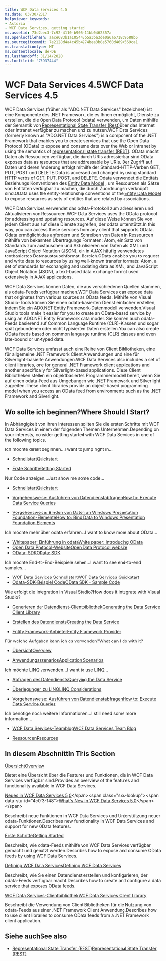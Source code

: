 ```yaml
---
title: WCF Data Services 4.5
ms.date: 03/30/2017
helpviewer_keywords:
- Astoria
- WCF Data Services, getting started
ms.assetid: 73d2bec3-7c92-4110-b905-11bb0462357a
ms.openlocfilehash: aace683b1a105445b5a3ba3de0a6a671859588b5
ms.sourcegitcommit: 7e2128d4a4c45b4274bea3b8e5760d4694569ca1
ms.translationtype: MT
ms.contentlocale: de-DE
ms.lasthandoff: 01/14/2020
ms.locfileid: "75937444"
---
```

# <a name="wcf-data-services-45"></a><span data-ttu-id="4c0f3-102">WCF Data Services 4.5</span><span class="sxs-lookup"><span data-stu-id="4c0f3-102">WCF Data Services 4.5</span></span>

<span data-ttu-id="4c0f3-103">WCF Data Services (früher als "ADO.NET Data Services" bezeichnet) ist eine Komponente des .NET Framework, die es Ihnen ermöglicht, Dienste zu erstellen, die die Open Data Protocol (odata) verwenden, um Daten mithilfe der Semantik von [Representational State Transfer (Rest)](https://www.ics.uci.edu/~fielding/pubs/dissertation/rest_arch_style.htm)über das Internet oder Intranet verfügbar zu machen und zu nutzen.</span><span class="sxs-lookup"><span data-stu-id="4c0f3-103">WCF Data Services (formerly known as "ADO.NET Data Services") is a component of the .NET Framework that enables you to create services that use the Open Data Protocol (OData) to expose and consume data over the Web or intranet by using the semantics of [representational state transfer (REST)](https://www.ics.uci.edu/~fielding/pubs/dissertation/rest_arch_style.htm).</span></span> <span data-ttu-id="4c0f3-104">OData macht Daten als Ressourcen verfügbar, die durch URIs adressierbar sind.</span><span class="sxs-lookup"><span data-stu-id="4c0f3-104">OData exposes data as resources that are addressable by URIs.</span></span> <span data-ttu-id="4c0f3-105">Der Zugriff auf Daten und deren Änderung erfolgt mithilfe der Standard-HTTP-Verben GET, PUT, POST und DELETE.</span><span class="sxs-lookup"><span data-stu-id="4c0f3-105">Data is accessed and changed by using standard HTTP verbs of GET, PUT, POST, and DELETE.</span></span> <span data-ttu-id="4c0f3-106">Odata verwendet die Entitäts Beziehungs Konventionen des [Entity Data Model](../adonet/entity-data-model.md) , um Ressourcen als Sätze von Entitäten verfügbar zu machen, die durch Zuordnungen verknüpft sind.</span><span class="sxs-lookup"><span data-stu-id="4c0f3-106">OData uses the entity-relationship conventions of the [Entity Data Model](../adonet/entity-data-model.md) to expose resources as sets of entities that are related by associations.</span></span>

<span data-ttu-id="4c0f3-107">WCF Data Services verwendet das odata-Protokoll zum adressieren und Aktualisieren von Ressourcen.</span><span class="sxs-lookup"><span data-stu-id="4c0f3-107">WCF Data Services uses the OData protocol for addressing and updating resources.</span></span> <span data-ttu-id="4c0f3-108">Auf diese Weise können Sie von jedem Client aus auf diese Dienste zugreifen, der odata unterstützt.</span><span class="sxs-lookup"><span data-stu-id="4c0f3-108">In this way, you can access these services from any client that supports OData.</span></span> <span data-ttu-id="4c0f3-109">Odata ermöglicht das anfordern und Schreiben von Daten in Ressourcen mithilfe von bekannten Übertragungs Formaten: Atom, ein Satz von Standards zum austauschen und Aktualisieren von Daten als XML und JavaScript Object Notation (JSON), ein in AJAX häufig verwendetes textbasiertes Datenaustauschformat. Bereich.</span><span class="sxs-lookup"><span data-stu-id="4c0f3-109">OData enables you to request and write data to resources by using well-known transfer formats: Atom, a set of standards for exchanging and updating data as XML, and JavaScript Object Notation (JSON), a text-based data exchange format used extensively in AJAX applications.</span></span>

<span data-ttu-id="4c0f3-110">WCF Data Services können Daten, die aus verschiedenen Quellen stammen, als odata-Feeds verfügbar machen.</span><span class="sxs-lookup"><span data-stu-id="4c0f3-110">WCF Data Services can expose data that originates from various sources as OData feeds.</span></span> <span data-ttu-id="4c0f3-111">Mithilfe von Visual Studio-Tools können Sie einen odata-basierten Dienst einfacher erstellen, indem Sie ein ADO.NET Entity Framework-Datenmodell verwenden.</span><span class="sxs-lookup"><span data-stu-id="4c0f3-111">Visual Studio tools make it easier for you to create an OData-based service by using an ADO.NET Entity Framework data model.</span></span> <span data-ttu-id="4c0f3-112">Sie können auch odata-Feeds basierend auf Common Language Runtime (CLR)-Klassen und sogar spät gebundenen oder nicht typisierten Daten erstellen.</span><span class="sxs-lookup"><span data-stu-id="4c0f3-112">You can also create OData feeds based on common language runtime (CLR) classes and even late-bound or un-typed data.</span></span>

<span data-ttu-id="4c0f3-113">WCF Data Services umfasst auch eine Reihe von Client Bibliotheken, eine für allgemeine .NET Framework Client Anwendungen und eine für Silverlight-basierte Anwendungen.</span><span class="sxs-lookup"><span data-stu-id="4c0f3-113">WCF Data Services also includes a set of client libraries, one for general .NET Framework client applications and another specifically for Silverlight-based applications.</span></span> <span data-ttu-id="4c0f3-114">Diese Client Bibliotheken stellen ein objektbasiertes Programmiermodell bereit, wenn Sie auf einen odata-Feed aus Umgebungen wie .NET Framework und Silverlight zugreifen.</span><span class="sxs-lookup"><span data-stu-id="4c0f3-114">These client libraries provide an object-based programming model when you access an OData feed from environments such as the .NET Framework and Silverlight.</span></span>

## <a name="where-should-i-start"></a><span data-ttu-id="4c0f3-115">Wo sollte ich beginnen?</span><span class="sxs-lookup"><span data-stu-id="4c0f3-115">Where Should I Start?</span></span>

<span data-ttu-id="4c0f3-116">In Abhängigkeit von ihren Interessen sollten Sie die ersten Schritte mit WCF Data Services in einem der folgenden Themen Unternehmen.</span><span class="sxs-lookup"><span data-stu-id="4c0f3-116">Depending on your interests, consider getting started with WCF Data Services in one of the following topics.</span></span>

<span data-ttu-id="4c0f3-117">Ich möchte direkt beginnen…</span><span class="sxs-lookup"><span data-stu-id="4c0f3-117">I want to jump right in...</span></span>

- [<span data-ttu-id="4c0f3-118">Schnellstart</span><span class="sxs-lookup"><span data-stu-id="4c0f3-118">Quickstart</span></span>](quickstart-wcf-data-services.md)

- [<span data-ttu-id="4c0f3-119">Erste Schritte</span><span class="sxs-lookup"><span data-stu-id="4c0f3-119">Getting Started</span></span>](getting-started-with-wcf-data-services.md)

<span data-ttu-id="4c0f3-120">Nur Code anzeigen...</span><span class="sxs-lookup"><span data-stu-id="4c0f3-120">Just show me some code...</span></span>

- [<span data-ttu-id="4c0f3-121">Schnellstart</span><span class="sxs-lookup"><span data-stu-id="4c0f3-121">Quickstart</span></span>](quickstart-wcf-data-services.md)

- [<span data-ttu-id="4c0f3-122">Vorgehensweise: Ausführen von Datendienstabfragen</span><span class="sxs-lookup"><span data-stu-id="4c0f3-122">How to: Execute Data Service Queries</span></span>](how-to-execute-data-service-queries-wcf-data-services.md)

- [<span data-ttu-id="4c0f3-123">Vorgehensweise: Binden von Daten an Windows Presentation Foundation-Elemente</span><span class="sxs-lookup"><span data-stu-id="4c0f3-123">How to: Bind Data to Windows Presentation Foundation Elements</span></span>](bind-data-to-wpf-elements-wcf-data-services.md)

<span data-ttu-id="4c0f3-124">Ich möchte mehr über odata erfahren...</span><span class="sxs-lookup"><span data-stu-id="4c0f3-124">I want to know more about OData...</span></span>

- [<span data-ttu-id="4c0f3-125">Whitepaper: Einführung in odata</span><span class="sxs-lookup"><span data-stu-id="4c0f3-125">White paper: Introducing OData</span></span>](https://download.microsoft.com/download/E/5/A/E5A59052-EE48-4D64-897B-5F7C608165B8/IntroducingOData.pdf)
- [<span data-ttu-id="4c0f3-126">Open Data Protocol-Website</span><span class="sxs-lookup"><span data-stu-id="4c0f3-126">Open Data Protocol website</span></span>](https://www.odata.org/)
- [<span data-ttu-id="4c0f3-127">OData: SDK</span><span class="sxs-lookup"><span data-stu-id="4c0f3-127">OData: SDK</span></span>](https://www.odata.org/ecosystem/)

<span data-ttu-id="4c0f3-128">Ich möchte End-to-End-Beispiele sehen...</span><span class="sxs-lookup"><span data-stu-id="4c0f3-128">I want to see end-to-end samples...</span></span>

- <span data-ttu-id="4c0f3-129">[WCF Data Services Schnellstart](https://github.com/microsoftarchive/msdn-code-gallery-community-s-z/tree/master/WCF%20Data%20Services%20Quickstart%20(OData%20Service%20and%20WPF%20Client))</span><span class="sxs-lookup"><span data-stu-id="4c0f3-129">[WCF Data Services Quickstart](https://github.com/microsoftarchive/msdn-code-gallery-community-s-z/tree/master/WCF%20Data%20Services%20Quickstart%20(OData%20Service%20and%20WPF%20Client))</span></span>
- [<span data-ttu-id="4c0f3-130">Odata-SDK-Beispiel Code</span><span class="sxs-lookup"><span data-stu-id="4c0f3-130">OData SDK - Sample Code</span></span>](https://www.odata.org/ecosystem/#sdk)

<span data-ttu-id="4c0f3-131">Wie erfolgt die Integration in Visual Studio?</span><span class="sxs-lookup"><span data-stu-id="4c0f3-131">How does it integrate with Visual Studio?</span></span>

- [<span data-ttu-id="4c0f3-132">Generieren der Datendienst-Clientbibliothek</span><span class="sxs-lookup"><span data-stu-id="4c0f3-132">Generating the Data Service Client Library</span></span>](generating-the-data-service-client-library-wcf-data-services.md)

- [<span data-ttu-id="4c0f3-133">Erstellen des Datendiensts</span><span class="sxs-lookup"><span data-stu-id="4c0f3-133">Creating the Data Service</span></span>](creating-the-data-service.md)

- [<span data-ttu-id="4c0f3-134">Entity Framework-Anbieter</span><span class="sxs-lookup"><span data-stu-id="4c0f3-134">Entity Framework Provider</span></span>](entity-framework-provider-wcf-data-services.md)

<span data-ttu-id="4c0f3-135">Für welche Aufgaben kann ich es verwenden?</span><span class="sxs-lookup"><span data-stu-id="4c0f3-135">What can I do with it?</span></span>

- [<span data-ttu-id="4c0f3-136">Übersicht</span><span class="sxs-lookup"><span data-stu-id="4c0f3-136">Overview</span></span>](wcf-data-services-overview.md)

- [<span data-ttu-id="4c0f3-137">Anwendungsszenarios</span><span class="sxs-lookup"><span data-stu-id="4c0f3-137">Application Scenarios</span></span>](application-scenarios-wcf-data-services.md)

<span data-ttu-id="4c0f3-138">Ich möchte LINQ verwenden...</span><span class="sxs-lookup"><span data-stu-id="4c0f3-138">I want to use LINQ...</span></span>

- [<span data-ttu-id="4c0f3-139">Abfragen des Datendiensts</span><span class="sxs-lookup"><span data-stu-id="4c0f3-139">Querying the Data Service</span></span>](querying-the-data-service-wcf-data-services.md)

- [<span data-ttu-id="4c0f3-140">Überlegungen zu LINQ</span><span class="sxs-lookup"><span data-stu-id="4c0f3-140">LINQ Considerations</span></span>](linq-considerations-wcf-data-services.md)

- [<span data-ttu-id="4c0f3-141">Vorgehensweise: Ausführen von Datendienstabfragen</span><span class="sxs-lookup"><span data-stu-id="4c0f3-141">How to: Execute Data Service Queries</span></span>](how-to-execute-data-service-queries-wcf-data-services.md)

<span data-ttu-id="4c0f3-142">Ich benötige noch weitere Informationen...</span><span class="sxs-lookup"><span data-stu-id="4c0f3-142">I still need some more information...</span></span>

- [<span data-ttu-id="4c0f3-143">WCF Data Services-Teamblog</span><span class="sxs-lookup"><span data-stu-id="4c0f3-143">WCF Data Services Team Blog</span></span>](https://docs.microsoft.com/archive/blogs/astoriateam/)

- [<span data-ttu-id="4c0f3-144">Ressourcen</span><span class="sxs-lookup"><span data-stu-id="4c0f3-144">Resources</span></span>](wcf-data-services-resources.md)

## <a name="in-this-section"></a><span data-ttu-id="4c0f3-145">In diesem Abschnitt</span><span class="sxs-lookup"><span data-stu-id="4c0f3-145">In This Section</span></span>

[<span data-ttu-id="4c0f3-146">Übersicht</span><span class="sxs-lookup"><span data-stu-id="4c0f3-146">Overview</span></span>](wcf-data-services-overview.md)

<span data-ttu-id="4c0f3-147">Bietet eine Übersicht über die Features und Funktionen, die in WCF Data Services verfügbar sind.</span><span class="sxs-lookup"><span data-stu-id="4c0f3-147">Provides an overview of the features and functionality available in WCF Data Services.</span></span>

<span data-ttu-id="4c0f3-148">[Neues in WCF Data Services 5,0](https://docs.microsoft.com/previous-versions/dotnet/wcf-data-services/ee373845(v=vs.103))</span><span class="sxs-lookup"><span data-stu-id="4c0f3-148">[What's New in WCF Data Services 5.0](https://docs.microsoft.com/previous-versions/dotnet/wcf-data-services/ee373845(v=vs.103))</span></span>

<span data-ttu-id="4c0f3-149">Beschreibt neue Funktionen in WCF Data Services und Unterstützung neuer odata-Funktionen.</span><span class="sxs-lookup"><span data-stu-id="4c0f3-149">Describes new functionality in WCF Data Services and support for new OData features.</span></span>

[<span data-ttu-id="4c0f3-150">Erste Schritte</span><span class="sxs-lookup"><span data-stu-id="4c0f3-150">Getting Started</span></span>](getting-started-with-wcf-data-services.md)

<span data-ttu-id="4c0f3-151">Beschreibt, wie odata-Feeds mithilfe von WCF Data Services verfügbar gemacht und genutzt werden.</span><span class="sxs-lookup"><span data-stu-id="4c0f3-151">Describes how to expose and consume OData feeds by using WCF Data Services.</span></span>

[<span data-ttu-id="4c0f3-152">Defining WCF Data Services</span><span class="sxs-lookup"><span data-stu-id="4c0f3-152">Defining WCF Data Services</span></span>](defining-wcf-data-services.md)

<span data-ttu-id="4c0f3-153">Beschreibt, wie Sie einen Datendienst erstellen und konfigurieren, der odata-Feeds verfügbar macht.</span><span class="sxs-lookup"><span data-stu-id="4c0f3-153">Describes how to create and configure a data service that exposes OData feeds.</span></span>

[<span data-ttu-id="4c0f3-154">WCF Data Services-Clientbibliothek</span><span class="sxs-lookup"><span data-stu-id="4c0f3-154">WCF Data Services Client Library</span></span>](wcf-data-services-client-library.md)

<span data-ttu-id="4c0f3-155">Beschreibt die Verwendung von Client Bibliotheken für die Nutzung von odata-Feeds aus einer .NET Framework Client Anwendung.</span><span class="sxs-lookup"><span data-stu-id="4c0f3-155">Describes how to use client libraries to consume OData feeds from a .NET Framework client application.</span></span>

## <a name="see-also"></a><span data-ttu-id="4c0f3-156">Siehe auch</span><span class="sxs-lookup"><span data-stu-id="4c0f3-156">See also</span></span>

- [<span data-ttu-id="4c0f3-157">Representational State Transfer (REST)</span><span class="sxs-lookup"><span data-stu-id="4c0f3-157">Representational State Transfer (REST)</span></span>](https://www.ics.uci.edu/~fielding/pubs/dissertation/rest_arch_style.htm)
